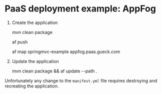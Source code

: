# PaaS deployment example: AppFog

1. Create the application

    mvn clean package

    af push

    af map springmvc-example appfog.paas.gueck.com

2. Update the application

    mvn clean package && af update --path .

Unfortunately any change to the ``manifest.yml`` file requires destroying and recreating the application.
